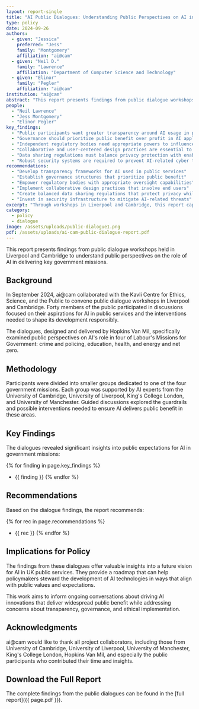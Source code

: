 ```yaml
---
layout: report-single
title: "AI Public Dialogues: Understanding Public Perspectives on AI in Government Missions"
type: policy
date: 2024-09-26
authors:
  - given: "Jessica"
    preferred: "Jess"
    family: "Montgomery"
    affiliation: "ai@cam"
  - given: "Neil D."
    family: "Lawrence"
    affiliation: "Department of Computer Science and Technology"
  - given: "Elinor"
    family: "Pegler"
    affiliation: "ai@cam"
institution: "ai@cam"
abstract: "This report presents findings from public dialogue workshops conducted in Liverpool and Cambridge to understand public perspectives on the role of AI in delivering the UK Government's Missions. Focusing on crime and policing, education, energy and net zero, and health, the dialogues reveal public aspirations for AI in public services and highlight necessary interventions to ensure AI delivers public benefit while maintaining appropriate safeguards."
people:
  - "Neil Lawrence"
  - "Jess Montgomery"
  - "Elinor Pegler"
key_findings:
  - "Public participants want greater transparency around AI usage in public services"
  - "Governance should prioritize public benefit over profit in AI applications"
  - "Independent regulatory bodies need appropriate powers to influence AI implementation"
  - "Collaborative and user-centered design practices are essential to reduce bias"
  - "Data sharing regulations must balance privacy protection with enabling public benefit"
  - "Robust security systems are required to prevent AI-related cyber threats and fraud"
recommendations:
  - "Develop transparency frameworks for AI used in public services"
  - "Establish governance structures that prioritize public benefit"
  - "Empower regulatory bodies with appropriate oversight capabilities"
  - "Implement collaborative design practices that involve end users"
  - "Create balanced data sharing regulations that protect privacy while enabling innovation"
  - "Invest in security infrastructure to mitigate AI-related threats"
excerpt: "Through workshops in Liverpool and Cambridge, this report captures public perspectives on AI's role in delivering government missions, revealing growing demands for governance that centers public benefit in AI development and use."
category:
  - policy
  - dialogue
image: /assets/uploads/public-dialogue1.png
pdf: /assets/uploads/ai-cam-public-dialogue-report.pdf
---
```


This report presents findings from public dialogue workshops held in Liverpool and Cambridge to understand public perspectives on the role of AI in delivering key government missions.

## Background

In September 2024, ai@cam collaborated with the Kavli Centre for Ethics, Science, and the Public to convene public dialogue workshops in Liverpool and Cambridge. Forty members of the public participated in discussions focused on their aspirations for AI in public services and the interventions needed to shape its development responsibly.

The dialogues, designed and delivered by Hopkins Van Mil, specifically examined public perspectives on AI's role in four of Labour's Missions for Government: crime and policing, education, health, and energy and net zero.

## Methodology

Participants were divided into smaller groups dedicated to one of the four government missions. Each group was supported by AI experts from the University of Cambridge, University of Liverpool, King's College London, and University of Manchester. Guided discussions explored the guardrails and possible interventions needed to ensure AI delivers public benefit in these areas.

## Key Findings

The dialogues revealed significant insights into public expectations for AI in government missions:

{% for finding in page.key_findings %}
- {{ finding }}
{% endfor %}

## Recommendations

Based on the dialogue findings, the report recommends:

{% for rec in page.recommendations %}
- {{ rec }}
{% endfor %}

## Implications for Policy

The findings from these dialogues offer valuable insights into a future vision for AI in UK public services. They provide a roadmap that can help policymakers steward the development of AI technologies in ways that align with public values and expectations.

This work aims to inform ongoing conversations about driving AI innovations that deliver widespread public benefit while addressing concerns about transparency, governance, and ethical implementation.

## Acknowledgments

ai@cam would like to thank all project collaborators, including those from University of Cambridge, University of Liverpool, University of Manchester, King's College London, Hopkins Van Mil, and especially the public participants who contributed their time and insights.

## Download the Full Report

The complete findings from the public dialogues can be found in the [full report]({{ page.pdf }}). 